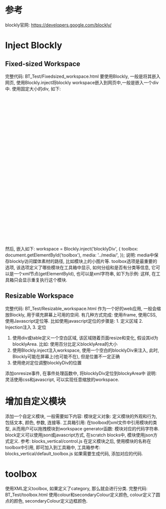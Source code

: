 # 参考
blockly官网: https://developers.google.com/blockly/

# Inject Blockly
## Fixed-sized Workspace
完整代码: BT_Test/Fixedsized_workspace.html
要使用Blockly, 一般是将其嵌入网页, 使用Blockly.inject将blockly workspace嵌入到网页中,一般是嵌入一个div中.
使用固定大小的div, 如下:
<div id="blocklyDiv" style="height: 480px; width: 600px;"></div>
然后, 嵌入如下:
workspace = Blockly.inject('blocklyDiv',
{
  toolbox: document.getElementById('toolbox'),
  media: '../media/',
});
说明: media中保存blockly访问媒体素材的路径, 比如模块上的小图片等.
toolbox选项是最重要的选项, 该选项定义了哪些模块在工具箱中显示, 如何分组和是否有分类等信息, 它可以是一个xml节点(getElementById), 也可以是xml字符串, 如下为示例:
<xml id="toolbox" style="display: none">
  <block type="control_forever"></block>
</xml>
这样, 在工具箱只会显示重复执行这个模块.

## Resizable Workspace
完整代码: BT_Test/Resizable_workspace.html
作为一个好的web应用, 一般会缩放Blockly, 用于填充屏幕上可用的空间. 有几种方式完成: 使用iframe, 使用CSS, 使用Javascript定位等.
比如使用javascript定位的步骤是: 1. 定义区域 2. Injection注入 3. 定位
1. 使用div或table定义一个空白区域, 该区域随着页面resize和变化, 假设其id为blocklyArea.
比如: 使用百分比定义blocklyArea的大小
2. 使用Blockly.inject注入workspace, 使用一个空白的blocklyDiv来注入, 此时, Blockly可能在屏幕上(也可能不在), 但是位置不一定正确
3. 使用绝对定位调整blocklyDiv的位置
<div id="blocklyDiv" style="position: absolute"></div>
添加onresize事件, 在事件处理函数中, 将blocklyDiv定位到blockyArea中
说明: 灵活使用css和javascript, 可以实现任意缩放的workspace.

# 增加自定义模块
添加一个自定义模块, 一般需要如下内容:
模块定义对象: 定义模块的外观和行为, 包括文本, 颜色, 参数, 连接等.
工具箱引用: 在toolbox的xml文件中引用模块的类型, 从而用户可以拖拽模块到workspace
generator函数: 模块对应的代码字符串.
block定义可以使用json或javascript方式, 在scratch blocks中, 模块使用json方式定义. 参考: blocks_vertical/control.js
在定义模块之后, 使用模块的名称在toolbox中引用, 即可加入到工具箱中, 工具箱参考: blocks_vertical/default_toolbox.js
如果需要生成代码, 添加对应的代码.

# toolbox
使用XML定义toolbox, 如果定义了category, 那么就会进行分类.
完整代码: BT_Test/toolbox.html
使用colour和secondaryColour定义颜色, colour定义了圆点的颜色, secondaryColour定义边框颜色.

